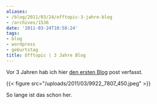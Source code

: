 ```yaml
---
aliases:
- /blog/2011/03/24/offtopic-3-jahre-blog
- /archives/1536
date: '2011-03-24T10:58:24'
tags:
- blog
- wordpress
- geburtstag
title: Offtopic | 3 Jahre Blog
---
```


Vor 3 Jahren hab ich hier [den ersten Blog](/archives/421) post verfasst.

{{< figure src="/uploads/2011/03/9922_7807_450.jpeg" >}}

So lange ist das schon her.